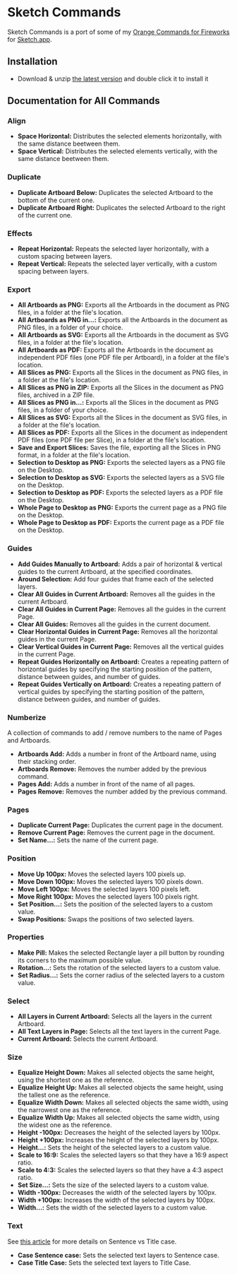 # Sketch Commands

Sketch Commands is a port of some of my [Orange Commands for Fireworks](https://github.com/bomberstudios/fireworks) for [Sketch.app](https://sketch.com).

## Installation

- Download & unzip [the latest version](https://github.com/bomberstudios/sketch-commands/releases/latest/download/sketch-commands.zip) and double click it to install it

## Documentation for All Commands

### Align
- **Space Horizontal:** Distributes the selected elements horizontally, with the same distance beetween them.
- **Space Vertical:** Distributes the selected elements vertically, with the same distance beetween them.

### Duplicate
- **Duplicate Artboard Below:** Duplicates the selected Artboard to the bottom of the current one.
- **Duplicate Artboard Right:** Duplicates the selected Artboard to the right of the current one.

### Effects
- **Repeat Horizontal:** Repeats the selected layer horizontally, with a custom spacing between layers.
- **Repeat Vertical:** Repeats the selected layer vertically, with a custom spacing between layers.

### Export
- **All Artboards as PNG:** Exports all the Artboards in the document as PNG files, in a folder at the file's location.
- **All Artboards as PNG in…:** Exports all the Artboards in the document as PNG files, in a folder of your choice.
- **All Artboards as SVG:** Exports all the Artboards in the document as SVG files, in a folder at the file's location.
- **All Artboards as PDF:** Exports all the Artboards in the document as independent PDF files (one PDF file per Artboard), in a folder at the file's location.
- **All Slices as PNG:** Exports all the Slices in the document as PNG files, in a folder at the file's location.
- **All Slices as PNG in ZIP:** Exports all the Slices in the document as PNG files, archived in a ZIP file.
- **All Slices as PNG in…:** Exports all the Slices in the document as PNG files, in a folder of your choice.
- **All Slices as SVG:** Exports all the Slices in the document as SVG files, in a folder at the file's location.
- **All Slices as PDF:** Exports all the Slices in the document as independent PDF files (one PDF file per Slice), in a folder at the file's location.
- **Save and Export Slices:** Saves the file, exporting all the Slices in PNG format, in a folder at the file's location.
- **Selection to Desktop as PNG:** Exports the selected layers as a PNG file on the Desktop.
- **Selection to Desktop as SVG:** Exports the selected layers as a SVG file on the Desktop.
- **Selection to Desktop as PDF:** Exports the selected layers as a PDF file on the Desktop.
- **Whole Page to Desktop as PNG:** Exports the current page as a PNG file on the Desktop.
- **Whole Page to Desktop as PDF:** Exports the current page as a PDF file on the Desktop.

### Guides
- **Add Guides Manually to Artboard:** Adds a pair of horizontal & vertical guides to the current Artboard, at the specified coordinates.
- **Around Selection:** Add four guides that frame each of the selected layers.
- **Clear All Guides in Current Artboard:** Removes all the guides in the current Artboard.
- **Clear All Guides in Current Page:** Removes all the guides in the current Page.
- **Clear All Guides:** Removes all the guides in the current document.
- **Clear Horizontal Guides in Current Page:** Removes all the horizontal guides in the current Page.
- **Clear Vertical Guides in Current Page:** Removes all the vertical guides in the current Page.
- **Repeat Guides Horizontally on Artboard:** Creates a repeating pattern of horizontal guides by specifying the starting position of the pattern, distance between guides, and number of guides.
- **Repeat Guides Vertically on Artboard:** Creates a repeating pattern of vertical guides by specifying the starting position of the pattern, distance between guides, and number of guides.

### Numberize
A collection of commands to add / remove numbers to the name of Pages and Artboards.

- **Artboards Add:** Adds a number in front of the Artboard name, using their stacking order.
- **Artboards Remove:** Removes the number added by the previous command.
- **Pages Add:** Adds a number in front of the name of all pages.
- **Pages Remove:** Removes the number added by the previous command.

### Pages
- **Duplicate Current Page:** Duplicates the current page in the document.
- **Remove Current Page:** Removes the current page in the document.
- **Set Name…:** Sets the name of the current page.

### Position
- **Move Up 100px:** Moves the selected layers 100 pixels up.
- **Move Down 100px:** Moves the selected layers 100 pixels down.
- **Move Left 100px:** Moves the selected layers 100 pixels left.
- **Move Right 100px:** Moves the selected layers 100 pixels right.
- **Set Position…:** Sets the position of the selected layers to a custom value.
- **Swap Positions:** Swaps the positions of two selected layers.

### Properties
- **Make Pill:** Makes the selected Rectangle layer a pill button by rounding its corners to the maximum possible value.
- **Rotation…:** Sets the rotation of the selected layers to a custom value.
- **Set Radius…:** Sets the corner radius of the selected layers to a custom value.

### Select
- **All Layers in Current Artboard:** Selects all the layers in the current Artboard.
- **All Text Layers in Page:** Selects all the text layers in the current Page.
- **Current Artboard:** Selects the current Artboard.

### Size
- **Equalize Height Down:** Makes all selected objects the same height, using the shortest one as the reference.
- **Equalize Height Up:** Makes all selected objects the same height, using the tallest one as the reference.
- **Equalize Width Down:** Makes all selected objects the same width, using the narrowest one as the reference.
- **Equalize Width Up:** Makes all selected objects the same width, using the widest one as the reference.
- **Height -100px:** Decreases the height of the selected layers by 100px.
- **Height +100px:** Increases the height of the selected layers by 100px.
- **Height…:** Sets the height of the selected layers to a custom value.
- **Scale to 16:9:** Scales the selected layers so that they have a 16:9 aspect ratio.
- **Scale to 4:3:** Scales the selected layers so that they have a 4:3 aspect ratio.
- **Set Size…:** Sets the size of the selected layers to a custom value.
- **Width -100px:** Decreases the width of the selected layers by 100px.
- **Width +100px:** Increases the width of the selected layers by 100px.
- **Width…:** Sets the width of the selected layers to a custom value.

### Text
See [this article](https://www.snappysentences.com/sentence-case-v-title-case/) for more details on Sentence vs Title case.
- **Case Sentence case:** Sets the selected text layers to Sentence case.
- **Case Title Case:** Sets the selected text layers to Title Case.

